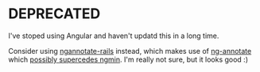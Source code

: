 DEPRECATED
==========

I've stoped using Angular and haven't updatd this in a long time.

Consider using [ngannotate-rails](https://github.com/kikonen/ngannotate-rails) instead, which makes use of [ng-annotate](https://github.com/olov/ng-annotate) which [possibly supercedes ngmin](https://github.com/btford/ngmin/issues/93).  I'm really not sure, but it looks good :)
